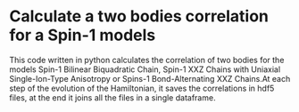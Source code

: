 # Calculate a two bodies correlation for a Spin-1 models

This code written in python calculates the correlation of two bodies for the models Spin-1 Bilinear Biquadratic Chain, Spin-1 XXZ Chains with Uniaxial Single-Ion-Type Anisotropy or Spins-1 Bond-Alternating XXZ Chains.At each step of the evolution of the Hamiltonian, it saves the correlations in hdf5 files, at the end it joins all the files in a single dataframe.
